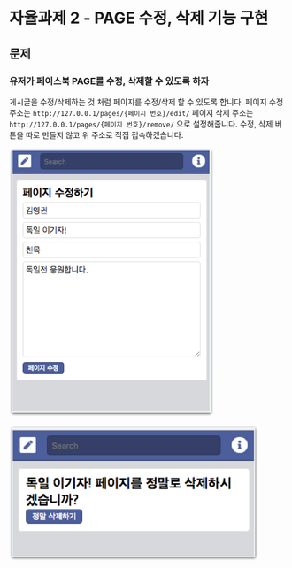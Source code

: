 # 자율과제 2 - PAGE 수정, 삭제 기능 구현

## 문제

### 유저가 페이스북 PAGE를 수정, 삭제할 수 있도록 하자

게시글을 수정/삭제하는 것 처럼 페이지를 수정/삭제 할 수 있도록 합니다. 페이지 수정 주소는 `http://127.0.0.1/pages/{페이지 번호}/edit/` 페이지 삭제 주소는 `http://127.0.0.1/pages/{페이지 번호}/remove/` 으로 설정해줍니다. 수정, 삭제 버튼을 따로 만들지 않고 위 주소로 직접 접속하겠습니다.

![](../../.gitbook/assets/image%20%28190%29.png)

![](../../.gitbook/assets/image%20%28288%29.png)

